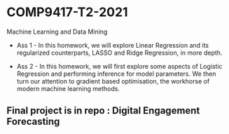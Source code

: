 # COMP9417-T2-2021
Machine Learning and Data Mining 

* Ass 1 - In this homework, we will explore Linear Regression and its regularized counterparts, LASSO and Ridge Regression, in more depth.

* Ass 2 - In this homework, we will first explore some aspects of Logistic Regression and performing inference for model parameters. We then turn our attention to gradient based optimisation, the workhorse of modern machine learning methods.

## Final project is in repo : Digital Engagement Forecasting
